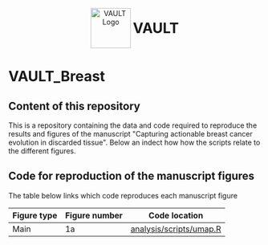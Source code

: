 <p align="center">
  <img src="assets/vault-logo.png" alt="VAULT Logo" width="80" style="vertical-align: middle;"/>
  <span style="font-size:2em; font-weight:bold; vertical-align: middle;">VAULT</span>
</p>

# VAULT_Breast
## Content of this repository
This is a repository containing the data and code required to reproduce the results and figures of the manuscript "Capturing actionable breast cancer evolution in discarded tissue".
Below an indect how how the scripts relate to the different figures. 

## Code for reproduction of the manuscript figures
The table below links which code reproduces each manuscript figure

| Figure type   | Figure number  | Code location |
| ------------- | -------------- | --------------| 
| Main          | 1a              | [analysis/scripts/umap.R](https://github.com/sanroman-24/tx100_rna_2024/blob/main/analysis/scripts/umap.R)|
